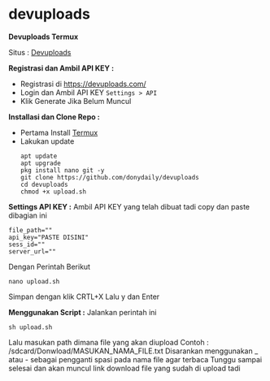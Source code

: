 # devuploads
**Devuploads Termux**

Situs : [Devuploads](https://devuploads.com/)

**Registrasi dan Ambil API KEY :**
+ Registrasi di https://devuploads.com/
+ Login dan Ambil API KEY
   `Settings > API`
+ Klik Generate Jika Belum Muncul

**Installasi dan Clone Repo :**
+ Pertama Install [Termux](https://f-droid.org/id/packages/com.termux/)
+ Lakukan update
  ```
  apt update
  apt upgrade
  pkg install nano git -y
  git clone https://github.com/donydaily/devuploads
  cd devuploads
  chmod +x upload.sh
  ```

**Settings API KEY :**
Ambil API KEY yang telah dibuat tadi copy dan paste dibagian ini
  ```
  file_path=""
  api_key="PASTE DISINI"
  sess_id=""
  server_url=""
  ```
  Dengan Perintah Berikut
  ```
  nano upload.sh
  ```
  Simpan dengan klik CRTL+X Lalu y dan Enter

**Menggunakan Script :**
  Jalankan perintah ini
  ```
  sh upload.sh
  ```
  Lalu masukan path dimana file yang akan diupload
  Contoh : /sdcard/Donwload/MASUKAN_NAMA_FILE.txt
  Disarankan menggunakan _ atau - sebagai pengganti spasi pada nama file agar terbaca
  Tunggu sampai selesai dan akan muncul link download file yang sudah di upload tadi
